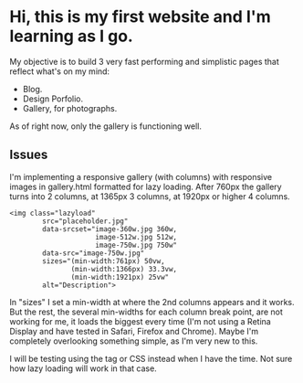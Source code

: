 # Hi, this is my first website and I'm learning as I go.

My objective is to build 3 very fast performing and simplistic pages that reflect what's on my mind:

* Blog.
* Design Porfolio.
* Gallery, for photographs.

As of right now, only the gallery is functioning well.

## Issues

I'm implementing a responsive gallery (with columns) with responsive images in gallery.html formatted for lazy loading. After 760px the gallery turns into 2 columns, at 1365px 3 columns, at 1920px or higher 4 columns.

```
<img class="lazyload"
       	src="placeholder.jpg"
        data-srcset="image-360w.jpg 360w,
                     image-512w.jpg 512w,
                     image-750w.jpg 750w"
        data-src="image-750w.jpg"
        sizes="(min-width:761px) 50vw,
               (min-width:1366px) 33.3vw,
               (min-width:1921px) 25vw"
        alt="Description">
```

In "sizes" I set a min-width at where the 2nd columns appears and it works. But the rest, the several min-widths for each column break point, are not working for me, it loads the biggest every time (I'm not using a Retina Display and have tested in Safari, Firefox and Chrome). Maybe I'm completely overlooking something simple, as I'm very new to this.

I will be testing using the <picture> tag or CSS instead when I have the time. Not sure how lazy loading will work in that case.
